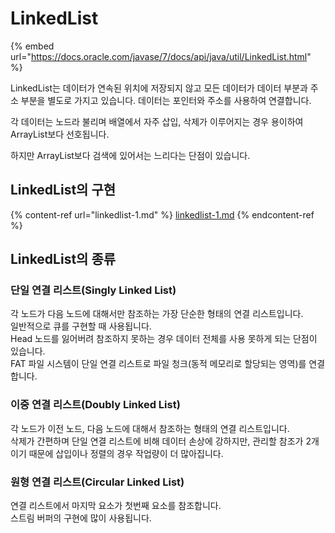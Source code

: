 # LinkedList

{% embed url="https://docs.oracle.com/javase/7/docs/api/java/util/LinkedList.html" %}

LinkedList는 데이터가 연속된 위치에 저장되지 않고 모든 데이터가 데이터 부분과 주소 부분을 별도로 가지고 있습니다. 데이터는 포인터와 주소를 사용하여 연결합니다.

각 데이터는 노드라 불리며 배열에서 자주 삽입, 삭제가 이루어지는 경우 용이하여 ArrayList보다 선호됩니다.

하지만 ArrayList보다 검색에 있어서는 느리다는 단점이 있습니다.



## LinkedList의 구현

{% content-ref url="linkedlist-1.md" %}
[linkedlist-1.md](linkedlist-1.md)
{% endcontent-ref %}



## LinkedList의 종류

### 단일 연결 리스트(Singly Linked List)

각 노드가 다음 노드에 대해서만 참조하는 가장 단순한 형태의 연결 리스트입니다.\
일반적으로 큐를 구현할 때 사용됩니다.\
Head 노드를 잃어버려 참조하지 못하는 경우 데이터 전체를 사용 못하게 되는 단점이 있습니다.\
FAT 파일 시스템이 단일 연결 리스트로 파일 청크(동적 메모리로 할당되는 영역)를 연결합니다.



### 이중 연결 리스트(Doubly Linked List)

각 노드가 이전 노드, 다음 노드에 대해서 참조하는 형태의 연결 리스트입니다.\
삭제가 간편하며 단일 연결 리스트에 비해 데이터 손상에 강하지만, 관리할 참조가 2개이기 때문에 삽입이나 정렬의 경우 작업량이 더 많아집니다.



### 원형 연결 리스트(Circular Linked List)

연결 리스트에서 마지막 요소가 첫번째 요소를 참조합니다.\
스트림 버퍼의 구현에 많이 사용됩니다.

